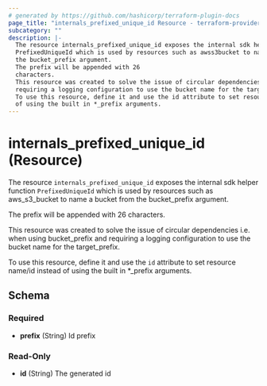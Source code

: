 ```yaml
---
# generated by https://github.com/hashicorp/terraform-plugin-docs
page_title: "internals_prefixed_unique_id Resource - terraform-provider-internals"
subcategory: ""
description: |-
  The resource internals_prefixed_unique_id exposes the internal sdk helper function
  PrefixedUniqueId which is used by resources such as awss3bucket to name a bucket from
  the bucket_prefix argument.
  The prefix will be appended with 26
  characters.
  This resource was created to solve the issue of circular dependencies i.e. when using bucketprefix and
  requiring a logging configuration to use the bucket name for the targetprefix.
  To use this resource, define it and use the id attribute to set resource name/id instead
  of using the built in *_prefix arguments.
---
```


# internals_prefixed_unique_id (Resource)

The resource `internals_prefixed_unique_id` exposes the internal sdk helper function
`PrefixedUniqueId` which is used by resources such as aws_s3_bucket to name a bucket from
the bucket_prefix argument.

The prefix will be appended with 26
characters.

This resource was created to solve the issue of circular dependencies i.e. when using bucket_prefix and
requiring a logging configuration to use the bucket name for the target_prefix.

To use this resource, define it and use the `id` attribute to set resource name/id instead
of using the built in *_prefix arguments.



<!-- schema generated by tfplugindocs -->
## Schema

### Required

- **prefix** (String) Id prefix

### Read-Only

- **id** (String) The generated id



